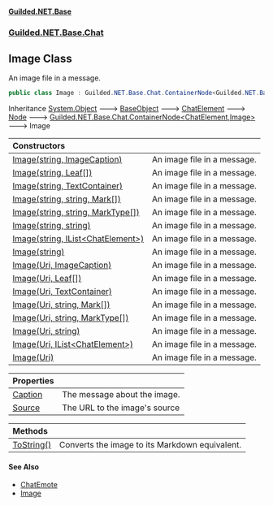 
#### [Guilded.NET.Base](index 'index')
### [Guilded.NET.Base.Chat](index#Guilded_NET_Base_Chat 'Guilded.NET.Base.Chat')
## Image Class
An image file in a message.  
```csharp
public class Image : Guilded.NET.Base.Chat.ContainerNode<Guilded.NET.Base.Chat.ChatElement, Guilded.NET.Base.Chat.Image>
```

Inheritance [System.Object](https://docs.microsoft.com/en-us/dotnet/api/System.Object 'System.Object') &#129106; [BaseObject](BaseObject 'Guilded.NET.Base.BaseObject') &#129106; [ChatElement](ChatElement 'Guilded.NET.Base.Chat.ChatElement') &#129106; [Node](Node 'Guilded.NET.Base.Chat.Node') &#129106; [Guilded.NET.Base.Chat.ContainerNode&lt;](ContainerNode_T_R_ 'Guilded.NET.Base.Chat.ContainerNode&lt;T,R&gt;')[ChatElement](ChatElement 'Guilded.NET.Base.Chat.ChatElement')[,](ContainerNode_T_R_ 'Guilded.NET.Base.Chat.ContainerNode&lt;T,R&gt;')[Image](Image 'Guilded.NET.Base.Chat.Image')[&gt;](ContainerNode_T_R_ 'Guilded.NET.Base.Chat.ContainerNode&lt;T,R&gt;') &#129106; Image  

| Constructors | |
| :--- | :--- |
| [Image(string, ImageCaption)](Image_Image(string_ImageCaption) 'Guilded.NET.Base.Chat.Image.Image(string, Guilded.NET.Base.Chat.ImageCaption)') | An image file in a message.<br/> |
| [Image(string, Leaf[])](Image_Image(string_Leaf__) 'Guilded.NET.Base.Chat.Image.Image(string, Guilded.NET.Base.Chat.Leaf[])') | An image file in a message.<br/> |
| [Image(string, TextContainer)](Image_Image(string_TextContainer) 'Guilded.NET.Base.Chat.Image.Image(string, Guilded.NET.Base.Chat.TextContainer)') | An image file in a message.<br/> |
| [Image(string, string, Mark[])](Image_Image(string_string_Mark__) 'Guilded.NET.Base.Chat.Image.Image(string, string, Guilded.NET.Base.Chat.Mark[])') | An image file in a message.<br/> |
| [Image(string, string, MarkType[])](Image_Image(string_string_MarkType__) 'Guilded.NET.Base.Chat.Image.Image(string, string, Guilded.NET.Base.Chat.MarkType[])') | An image file in a message.<br/> |
| [Image(string, string)](Image_Image(string_string) 'Guilded.NET.Base.Chat.Image.Image(string, string)') | An image file in a message.<br/> |
| [Image(string, IList&lt;ChatElement&gt;)](Image_Image(string_IList_ChatElement_) 'Guilded.NET.Base.Chat.Image.Image(string, System.Collections.Generic.IList&lt;Guilded.NET.Base.Chat.ChatElement&gt;)') | An image file in a message.<br/> |
| [Image(string)](Image_Image(string) 'Guilded.NET.Base.Chat.Image.Image(string)') | An image file in a message.<br/> |
| [Image(Uri, ImageCaption)](Image_Image(Uri_ImageCaption) 'Guilded.NET.Base.Chat.Image.Image(System.Uri, Guilded.NET.Base.Chat.ImageCaption)') | An image file in a message.<br/> |
| [Image(Uri, Leaf[])](Image_Image(Uri_Leaf__) 'Guilded.NET.Base.Chat.Image.Image(System.Uri, Guilded.NET.Base.Chat.Leaf[])') | An image file in a message.<br/> |
| [Image(Uri, TextContainer)](Image_Image(Uri_TextContainer) 'Guilded.NET.Base.Chat.Image.Image(System.Uri, Guilded.NET.Base.Chat.TextContainer)') | An image file in a message.<br/> |
| [Image(Uri, string, Mark[])](Image_Image(Uri_string_Mark__) 'Guilded.NET.Base.Chat.Image.Image(System.Uri, string, Guilded.NET.Base.Chat.Mark[])') | An image file in a message.<br/> |
| [Image(Uri, string, MarkType[])](Image_Image(Uri_string_MarkType__) 'Guilded.NET.Base.Chat.Image.Image(System.Uri, string, Guilded.NET.Base.Chat.MarkType[])') | An image file in a message.<br/> |
| [Image(Uri, string)](Image_Image(Uri_string) 'Guilded.NET.Base.Chat.Image.Image(System.Uri, string)') | An image file in a message.<br/> |
| [Image(Uri, IList&lt;ChatElement&gt;)](Image_Image(Uri_IList_ChatElement_) 'Guilded.NET.Base.Chat.Image.Image(System.Uri, System.Collections.Generic.IList&lt;Guilded.NET.Base.Chat.ChatElement&gt;)') | An image file in a message.<br/> |
| [Image(Uri)](Image_Image(Uri) 'Guilded.NET.Base.Chat.Image.Image(System.Uri)') | An image file in a message.<br/> |

| Properties | |
| :--- | :--- |
| [Caption](Image_Caption 'Guilded.NET.Base.Chat.Image.Caption') | The message about the image.<br/> |
| [Source](Image_Source 'Guilded.NET.Base.Chat.Image.Source') | The URL to the image's source<br/> |

| Methods | |
| :--- | :--- |
| [ToString()](Image_ToString() 'Guilded.NET.Base.Chat.Image.ToString()') | Converts the image to its Markdown equivalent.<br/> |

#### See Also
- [ChatEmote](ChatEmote 'Guilded.NET.Base.Chat.ChatEmote')
- [Image](Image 'Guilded.NET.Base.Chat.Image')
